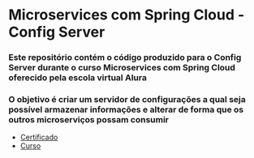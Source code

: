 # Microservices com Spring Cloud - Config Server
### Este repositório contém o código produzido para o Config Server durante o curso Microservices com Spring Cloud oferecido pela escola virtual Alura
### O objetivo é criar um servidor de configurações a qual seja possível armazenar informações e alterar de forma que os outros microserviços possam consumir
* [Certificado](https://cursos.alura.com.br/certificate/06b35a33-c5b7-4761-ae5c-4a9a709bfe4b)
* [Curso](https://cursos.alura.com.br/course/microservices-spring-cloud-service-registry-config-server)